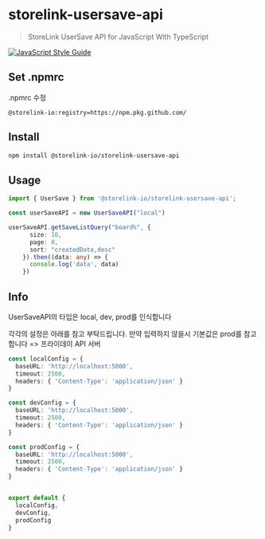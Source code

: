 # storelink-usersave-api

> StoreLink UserSave API for JavaScript With TypeScript

 [![JavaScript Style Guide](https://img.shields.io/badge/code_style-standard-brightgreen.svg)](https://standardjs.com)

## Set **.npmrc**
.npmrc 수정
```
@storelink-io:registry=https://npm.pkg.github.com/
```
## Install

```bash
npm install @storelink-io/storelink-usersave-api
```

## Usage

```ts
import { UserSave } from '@storelink-io/storelink-usersave-api';

const userSaveAPI = new UserSaveAPI("local")

userSaveAPI.getSaveListQuery("board%", {
      size: 10,
      page: 0,
      sort: "createdDate,desc"
    }).then((data: any) => {
      console.log('data', data)
    })

```
## Info
UserSaveAPI의 타입은 local, dev, prod를 인식합니다

각각의 설정은 아래를 참고 부탁드립니다.
만약 입력하지 않을시 기본값은 prod를 참고합니다 => 프라이데이 API 서버

```ts
const localConfig = {
  baseURL: 'http://localhost:5000',
  timeout: 2500,
  headers: { 'Content-Type': 'application/json' }
}

const devConfig = {
  baseURL: 'http://localhost:5000',
  timeout: 2500,
  headers: { 'Content-Type': 'application/json' }
}

const prodConfig = {
  baseURL: 'http://localhost:5000',
  timeout: 2500,
  headers: { 'Content-Type': 'application/json' }
}


export default {
  localConfig,
  devConfig,
  prodConfig
}
```